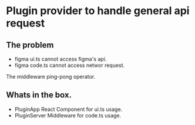 # Plugin provider to handle general api request

## The problem

- figma ui.ts cannot access figma's api.
- figma code.ts cannot access networ request.

The middleware ping-pong operator.

## Whats in the box.

- PluginApp React Component for ui.ts usage.
- PluginServer Middleware for code.ts usage.
